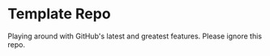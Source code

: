 # Template Repo

Playing around with GitHub's latest and greatest features. Please ignore this repo.
